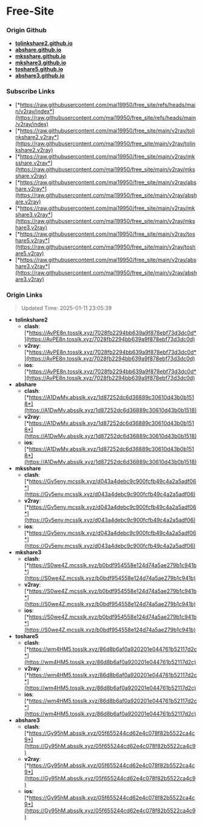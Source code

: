 # Free-Site

### Origin Github

- [**tolinkshare2.github.io**](https://github.com/tolinkshare2/tolinkshare2.github.io)
- [**abshare.github.io**](https://github.com/abshare/abshare.github.io)
- [**mksshare.github.io**](https://github.com/mksshare/mksshare.github.io)
- [**mkshare3.github.io**](https://github.com/mkshare3/mkshare3.github.io)
- [**toshare5.github.io**](https://github.com/toshare5/toshare5.github.io)
- [**abshare3.github.io**](https://github.com/abshare3/abshare3.github.io)

### Subscribe Links

- [*https://raw.githubusercontent.com/mai19950/free_site/refs/heads/main/v2ray/index*](https://raw.githubusercontent.com/mai19950/free_site/refs/heads/main/v2ray/index)
- [*https://raw.githubusercontent.com/mai19950/free_site/main/v2ray/tolinkshare2.v2ray*](https://raw.githubusercontent.com/mai19950/free_site/main/v2ray/tolinkshare2.v2ray)
- [*https://raw.githubusercontent.com/mai19950/free_site/main/v2ray/mksshare.v2ray*](https://raw.githubusercontent.com/mai19950/free_site/main/v2ray/mksshare.v2ray)
- [*https://raw.githubusercontent.com/mai19950/free_site/main/v2ray/abshare.v2ray*](https://raw.githubusercontent.com/mai19950/free_site/main/v2ray/abshare.v2ray)
- [*https://raw.githubusercontent.com/mai19950/free_site/main/v2ray/mkshare3.v2ray*](https://raw.githubusercontent.com/mai19950/free_site/main/v2ray/mkshare3.v2ray)
- [*https://raw.githubusercontent.com/mai19950/free_site/main/v2ray/toshare5.v2ray*](https://raw.githubusercontent.com/mai19950/free_site/main/v2ray/toshare5.v2ray)
- [*https://raw.githubusercontent.com/mai19950/free_site/main/v2ray/abshare3.v2ray*](https://raw.githubusercontent.com/mai19950/free_site/main/v2ray/abshare3.v2ray)

### Origin Links

> Updated Time: 2025-01-11 23:05:39

- **tolinkshare2**
  - **clash**: [*https://AvPE8n.tosslk.xyz/7028fb2294bb639a9f878ebf73d3dc0d*](https://AvPE8n.tosslk.xyz/7028fb2294bb639a9f878ebf73d3dc0d)
  - **v2ray**: [*https://AvPE8n.tosslk.xyz/7028fb2294bb639a9f878ebf73d3dc0d*](https://AvPE8n.tosslk.xyz/7028fb2294bb639a9f878ebf73d3dc0d)
  - **ios**: [*https://AvPE8n.tosslk.xyz/7028fb2294bb639a9f878ebf73d3dc0d*](https://AvPE8n.tosslk.xyz/7028fb2294bb639a9f878ebf73d3dc0d)
- **abshare**
  - **clash**: [*https://A1DwMv.absslk.xyz/1d87252dc6d36889c30610d43b0b1518*](https://A1DwMv.absslk.xyz/1d87252dc6d36889c30610d43b0b1518)
  - **v2ray**: [*https://A1DwMv.absslk.xyz/1d87252dc6d36889c30610d43b0b1518*](https://A1DwMv.absslk.xyz/1d87252dc6d36889c30610d43b0b1518)
  - **ios**: [*https://A1DwMv.absslk.xyz/1d87252dc6d36889c30610d43b0b1518*](https://A1DwMv.absslk.xyz/1d87252dc6d36889c30610d43b0b1518)
- **mksshare**
  - **clash**: [*https://Gv5eny.mcsslk.xyz/d043a4debc9c900fcfb49c4a2a5adf06*](https://Gv5eny.mcsslk.xyz/d043a4debc9c900fcfb49c4a2a5adf06)
  - **v2ray**: [*https://Gv5eny.mcsslk.xyz/d043a4debc9c900fcfb49c4a2a5adf06*](https://Gv5eny.mcsslk.xyz/d043a4debc9c900fcfb49c4a2a5adf06)
  - **ios**: [*https://Gv5eny.mcsslk.xyz/d043a4debc9c900fcfb49c4a2a5adf06*](https://Gv5eny.mcsslk.xyz/d043a4debc9c900fcfb49c4a2a5adf06)
- **mkshare3**
  - **clash**: [*https://S0we4Z.mcsslk.xyz/b0bdf954558e124d74a5ae279b1c941b*](https://S0we4Z.mcsslk.xyz/b0bdf954558e124d74a5ae279b1c941b)
  - **v2ray**: [*https://S0we4Z.mcsslk.xyz/b0bdf954558e124d74a5ae279b1c941b*](https://S0we4Z.mcsslk.xyz/b0bdf954558e124d74a5ae279b1c941b)
  - **ios**: [*https://S0we4Z.mcsslk.xyz/b0bdf954558e124d74a5ae279b1c941b*](https://S0we4Z.mcsslk.xyz/b0bdf954558e124d74a5ae279b1c941b)
- **toshare5**
  - **clash**: [*https://wm4HM5.tosslk.xyz/86d8b6af0a920201e044761b52117d2c*](https://wm4HM5.tosslk.xyz/86d8b6af0a920201e044761b52117d2c)
  - **v2ray**: [*https://wm4HM5.tosslk.xyz/86d8b6af0a920201e044761b52117d2c*](https://wm4HM5.tosslk.xyz/86d8b6af0a920201e044761b52117d2c)
  - **ios**: [*https://wm4HM5.tosslk.xyz/86d8b6af0a920201e044761b52117d2c*](https://wm4HM5.tosslk.xyz/86d8b6af0a920201e044761b52117d2c)
- **abshare3**
  - **clash**: [*https://Gy95hM.absslk.xyz/05f655244cd62e4c078f82b5522ca4c9*](https://Gy95hM.absslk.xyz/05f655244cd62e4c078f82b5522ca4c9)
  - **v2ray**: [*https://Gy95hM.absslk.xyz/05f655244cd62e4c078f82b5522ca4c9*](https://Gy95hM.absslk.xyz/05f655244cd62e4c078f82b5522ca4c9)
  - **ios**: [*https://Gy95hM.absslk.xyz/05f655244cd62e4c078f82b5522ca4c9*](https://Gy95hM.absslk.xyz/05f655244cd62e4c078f82b5522ca4c9)
